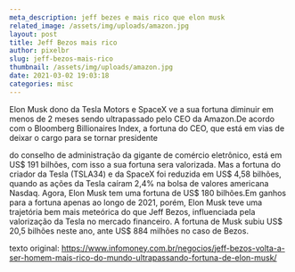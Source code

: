 ```yaml
---
meta_description: jeff bezes e mais rico que elon musk
related_image: /assets/img/uploads/amazon.jpg
layout: post
title: Jeff Bezos mais rico
author: pixelbr
slug: jeff-bezos-mais-rico
thumbnail: /assets/img/uploads/amazon.jpg
date: 2021-03-02 19:03:18
categories: misc
---
```


Elon Musk dono da Tesla Motors e SpaceX  ve a sua fortuna diminuir em menos de 2 meses 
sendo ultrapassado pelo CEO da Amazon.De acordo com o Bloomberg Billionaires Index, 
a fortuna do CEO, que está em vias de deixar o cargo para se tornar presidente 


do conselho de administração da gigante de comércio eletrônico, está em US$ 191 bilhões, 
com isso a sua fortuna sera valorizada. Mas a fortuna do criador da Tesla (TSLA34) e da SpaceX 
foi reduzida em US$ 4,58 bilhões, quando as ações da Tesla caíram 2,4% na bolsa de valores 
americana Nasdaq. Agora, Elon Musk tem uma fortuna de US$ 180 bilhões.Em ganhos para a fortuna 
apenas ao longo de 2021, porém, Elon Musk teve uma trajetória bem mais meteórica do que Jeff Bezos, 
influenciada pela valorização da Tesla no mercado financeiro. A fortuna de Musk subiu US$ 20,5 bilhões neste ano, 
ante US$ 884 milhões no caso de Bezos.


texto original: https://www.infomoney.com.br/negocios/jeff-bezos-volta-a-ser-homem-mais-rico-do-mundo-ultrapassando-fortuna-de-elon-musk/

